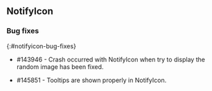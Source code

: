 ##  NotifyIcon

### Bug fixes
{:#notifyicon-bug-fixes}

* \#143946 - Crash occurred with NotifyIcon when try to display the random image has been fixed.

* \#145851 - Tooltips are shown properly in NotifyIcon.
